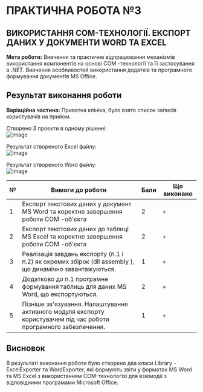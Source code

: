 # ПРАКТИЧНА РОБОТА №3
## ВИКОРИСТАННЯ COM-ТЕХНОЛОГІЇ. ЕКСПОРТ ДАНИХ У ДОКУМЕНТИ WORD ТА EXCEL
**Мета роботи:** Вивчення та практичне відпрацювання механізмів використання компонентів на основі СОМ -технології та її застосування в .NET. Вивчення особливостей використання додатків та програмного формування документів MS Office.
## Результат виконання роботи
**Варіаційна частина:** Приватна клініка, було взято список записів користувачів на прийом.  

Створено 3 проєкти в одному рішенні:   
![image](https://github.com/JuliaSylenok/Lab_3_Sylenok/assets/149322465/61c0a768-da5a-483c-b860-d1c76270ff44)


Результат створеного Excel файлу:  
![image](https://github.com/JuliaSylenok/Lab_3_Sylenok/assets/149322465/320f93e1-9ef9-4a09-b101-be15984a0e27)
  
Результат створеного Word файлу:  
![image](https://github.com/JuliaSylenok/Lab_3_Sylenok/assets/149322465/b560560c-d3ee-47a2-b882-39de559e9dcc)

| № | Вимоги до роботи  | Бали | Що виконано| 
---| ------------- | ------------- |---|
1| Експорт текстових даних у документ MS Word та коректне завершення роботи COM -об'єкта  | 2  | +
2| Експорт текстових даних до таблиці MS Excel та коректне завершення роботи COM -об'єкта  | 2  | +
3| Реалізація завдань експорту (п.1 і п.2) як окремих збірок (dll assembly ), що динамічно завантажуються.  | 1  | +
4| Додатково до п.1 програмне формування таблиць для даних MS Word, що експортуються. | 2  | +
5| Пізніше зв'язування. Налаштування активного модуля експорту користувачем під час роботи програмного забезпечення. | 1  | +

## Висновок  
В результаті виконання роботи було створено два класи Library - ExcelExporter та WordExporter, які формують звіти у форматах MS Word та MS Excel з використанням COM-технологіхї для взіємодії з відповідними програмами Microsoft Office.
